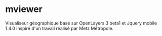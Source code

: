 ﻿mviewer
=============

Visualiseur géographique basé sur OpenLayers 3 beta1 et Jquery mobile 1.4.0 inspiré d'un travail réalisé par Metz Métropole.
